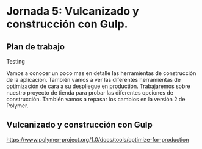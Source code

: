 # Jornada 5: Vulcanizado y construcción con Gulp.

## Plan de trabajo

Testing

Vamos a conocer un poco mas en detalle las herramientas de construcción de la aplicación. También vamos a ver las diferentes herramientas de optimización de cara a su despliegue en productión.
Trabajaremos sobre nuestro proyecto de tienda para probar las diferentes opciones de construcción.
También vamos a repasar los cambios en la versión 2 de Polymer.

## Vulcanizado y construcción con Gulp

https://www.polymer-project.org/1.0/docs/tools/optimize-for-production

